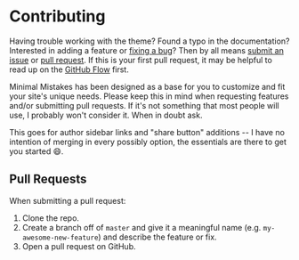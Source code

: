 # Contributing

Having trouble working with the theme? Found a typo in the documentation? 
Interested in adding a feature or [fixing a bug](https://github.com/vaibhavhariramani/blogs/issues)? 
Then by all means [submit an issue](https://github.com/vaibhavhariramani/blogs/issues/new) 
or [pull request](https://help.github.com/articles/using-pull-requests/). 
If this is your first pull request, it may be helpful to read up on the 
[GitHub Flow](https://guides.github.com/introduction/flow/) first.

Minimal Mistakes has been designed as a base for you to customize and fit your 
site's unique needs. Please keep this in mind when requesting features and/or 
submitting pull requests. If it's not something that most people will use, I 
probably won't consider it. When in doubt ask.

This goes for author sidebar links and "share button" additions -- I have no 
intention of merging in every possibly option, the essentials are there to get 
you started :smile:.

## Pull Requests

When submitting a pull request:

1. Clone the repo.
2. Create a branch off of `master` and give it a meaningful name (e.g. 
   `my-awesome-new-feature`) and describe the feature or fix.
3. Open a pull request on GitHub.
